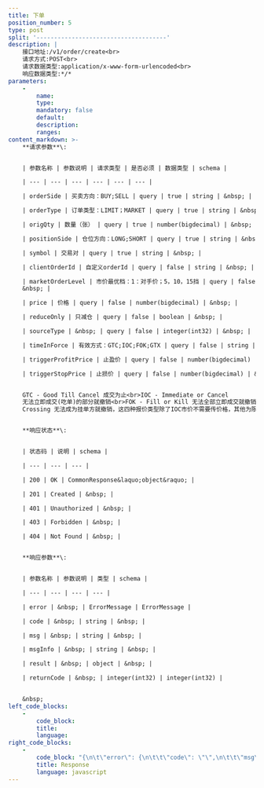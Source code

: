 ```yaml
---
title: 下单
position_number: 5
type: post
split: '-------------------------------------'
description: |
    接口地址:/v1/order/create<br>
    请求方式:POST<br>
    请求数据类型:application/x-www-form-urlencoded<br>
    响应数据类型:*/*
parameters:
    -
        name:
        type:
        mandatory: false
        default:
        description:
        ranges:
content_markdown: >-
    **请求参数**\:


    | 参数名称 | 参数说明 | 请求类型 | 是否必须 | 数据类型 | schema |

    | --- | --- | --- | --- | --- | --- |

    | orderSide | 买卖方向：BUY;SELL | query | true | string | &nbsp; |

    | orderType | 订单类型：LIMIT；MARKET | query | true | string | &nbsp; |

    | origQty | 数量（张） | query | true | number(bigdecimal) | &nbsp; |

    | positionSide | 仓位方向：LONG;SHORT | query | true | string | &nbsp; |

    | symbol | 交易对 | query | true | string | &nbsp; |

    | clientOrderId | 自定义orderId | query | false | string | &nbsp; |

    | marketOrderLevel | 市价最优档：1：对手价；5，10，15挡 | query | false | integer(int32) |
    &nbsp; |

    | price | 价格 | query | false | number(bigdecimal) | &nbsp; |

    | reduceOnly | 只减仓 | query | false | boolean | &nbsp; |

    | sourceType | &nbsp; | query | false | integer(int32) | &nbsp; |

    | timeInForce | 有效方式：GTC;IOC;FOK;GTX | query | false | string | &nbsp; |

    | triggerProfitPrice | 止盈价 | query | false | number(bigdecimal) | &nbsp; |

    | triggerStopPrice | 止损价 | query | false | number(bigdecimal) | &nbsp; |


    GTC - Good Till Cancel 成交为止<br>IOC - Immediate or Cancel
    无法立即成交(吃单)的部分就撤销<br>FOK - Fill or Kill 无法全部立即成交就撤销<br>GTX - Good Till
    Crossing 无法成为挂单方就撤销，这四种报价类型除了IOC市价不需要传价格，其他为限价都需要传价格


    **响应状态**\:


    | 状态码 | 说明 | schema |

    | --- | --- | --- |

    | 200 | OK | CommonResponse&laquo;object&raquo; |

    | 201 | Created | &nbsp; |

    | 401 | Unauthorized | &nbsp; |

    | 403 | Forbidden | &nbsp; |

    | 404 | Not Found | &nbsp; |


    **响应参数**\:


    | 参数名称 | 参数说明 | 类型 | schema |

    | --- | --- | --- | --- |

    | error | &nbsp; | ErrorMessage | ErrorMessage |

    | code | &nbsp; | string | &nbsp; |

    | msg | &nbsp; | string | &nbsp; |

    | msgInfo | &nbsp; | string | &nbsp; |

    | result | &nbsp; | object | &nbsp; |

    | returnCode | &nbsp; | integer(int32) | integer(int32) |


    &nbsp;
left_code_blocks:
    -
        code_block:
        title:
        language:
right_code_blocks:
    -
        code_block: "{\n\t\"error\": {\n\t\t\"code\": \"\",\n\t\t\"msg\": \"\"\n\t},\n\t\"msgInfo\": \"\",\n\t\"result\": {},\n\t\"returnCode\": 0\n}"
        title: Response
        language: javascript
---
```

